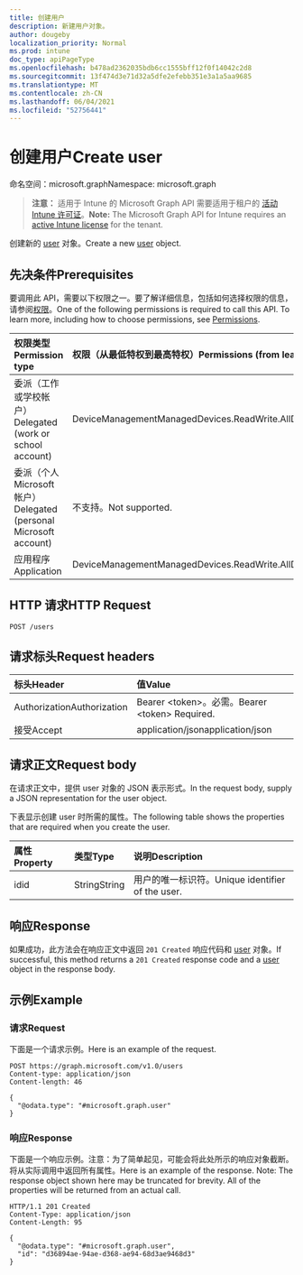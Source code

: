 ```yaml
---
title: 创建用户
description: 新建用户对象。
author: dougeby
localization_priority: Normal
ms.prod: intune
doc_type: apiPageType
ms.openlocfilehash: b478ad2362035bdb6cc1555bff12f0f14042c2d8
ms.sourcegitcommit: 13f474d3e71d32a5dfe2efebb351e3a1a5aa9685
ms.translationtype: MT
ms.contentlocale: zh-CN
ms.lasthandoff: 06/04/2021
ms.locfileid: "52756441"
---
```

# <a name="create-user"></a><span data-ttu-id="2bcb2-103">创建用户</span><span class="sxs-lookup"><span data-stu-id="2bcb2-103">Create user</span></span>

<span data-ttu-id="2bcb2-104">命名空间：microsoft.graph</span><span class="sxs-lookup"><span data-stu-id="2bcb2-104">Namespace: microsoft.graph</span></span>

> <span data-ttu-id="2bcb2-105">**注意：** 适用于 Intune 的 Microsoft Graph API 需要适用于租户的 [活动 Intune 许可证](https://go.microsoft.com/fwlink/?linkid=839381)。</span><span class="sxs-lookup"><span data-stu-id="2bcb2-105">**Note:** The Microsoft Graph API for Intune requires an [active Intune license](https://go.microsoft.com/fwlink/?linkid=839381) for the tenant.</span></span>

<span data-ttu-id="2bcb2-106">创建新的 [user](../resources/intune-devices-user.md) 对象。</span><span class="sxs-lookup"><span data-stu-id="2bcb2-106">Create a new [user](../resources/intune-devices-user.md) object.</span></span>

## <a name="prerequisites"></a><span data-ttu-id="2bcb2-107">先决条件</span><span class="sxs-lookup"><span data-stu-id="2bcb2-107">Prerequisites</span></span>
<span data-ttu-id="2bcb2-p101">要调用此 API，需要以下权限之一。要了解详细信息，包括如何选择权限的信息，请参阅[权限](/graph/permissions-reference)。</span><span class="sxs-lookup"><span data-stu-id="2bcb2-p101">One of the following permissions is required to call this API. To learn more, including how to choose permissions, see [Permissions](/graph/permissions-reference).</span></span>

|<span data-ttu-id="2bcb2-110">权限类型</span><span class="sxs-lookup"><span data-stu-id="2bcb2-110">Permission type</span></span>|<span data-ttu-id="2bcb2-111">权限（从最低特权到最高特权）</span><span class="sxs-lookup"><span data-stu-id="2bcb2-111">Permissions (from least to most privileged)</span></span>|
|:---|:---|
|<span data-ttu-id="2bcb2-112">委派（工作或学校帐户）</span><span class="sxs-lookup"><span data-stu-id="2bcb2-112">Delegated (work or school account)</span></span>|<span data-ttu-id="2bcb2-113">DeviceManagementManagedDevices.ReadWrite.All</span><span class="sxs-lookup"><span data-stu-id="2bcb2-113">DeviceManagementManagedDevices.ReadWrite.All</span></span>|
|<span data-ttu-id="2bcb2-114">委派（个人 Microsoft 帐户）</span><span class="sxs-lookup"><span data-stu-id="2bcb2-114">Delegated (personal Microsoft account)</span></span>|<span data-ttu-id="2bcb2-115">不支持。</span><span class="sxs-lookup"><span data-stu-id="2bcb2-115">Not supported.</span></span>|
|<span data-ttu-id="2bcb2-116">应用程序</span><span class="sxs-lookup"><span data-stu-id="2bcb2-116">Application</span></span>|<span data-ttu-id="2bcb2-117">DeviceManagementManagedDevices.ReadWrite.All</span><span class="sxs-lookup"><span data-stu-id="2bcb2-117">DeviceManagementManagedDevices.ReadWrite.All</span></span>|

## <a name="http-request"></a><span data-ttu-id="2bcb2-118">HTTP 请求</span><span class="sxs-lookup"><span data-stu-id="2bcb2-118">HTTP Request</span></span>
<!-- {
  "blockType": "ignored"
}
-->
``` http
POST /users
```

## <a name="request-headers"></a><span data-ttu-id="2bcb2-119">请求标头</span><span class="sxs-lookup"><span data-stu-id="2bcb2-119">Request headers</span></span>
|<span data-ttu-id="2bcb2-120">标头</span><span class="sxs-lookup"><span data-stu-id="2bcb2-120">Header</span></span>|<span data-ttu-id="2bcb2-121">值</span><span class="sxs-lookup"><span data-stu-id="2bcb2-121">Value</span></span>|
|:---|:---|
|<span data-ttu-id="2bcb2-122">Authorization</span><span class="sxs-lookup"><span data-stu-id="2bcb2-122">Authorization</span></span>|<span data-ttu-id="2bcb2-123">Bearer &lt;token&gt;。必需。</span><span class="sxs-lookup"><span data-stu-id="2bcb2-123">Bearer &lt;token&gt; Required.</span></span>|
|<span data-ttu-id="2bcb2-124">接受</span><span class="sxs-lookup"><span data-stu-id="2bcb2-124">Accept</span></span>|<span data-ttu-id="2bcb2-125">application/json</span><span class="sxs-lookup"><span data-stu-id="2bcb2-125">application/json</span></span>|

## <a name="request-body"></a><span data-ttu-id="2bcb2-126">请求正文</span><span class="sxs-lookup"><span data-stu-id="2bcb2-126">Request body</span></span>
<span data-ttu-id="2bcb2-127">在请求正文中，提供 user 对象的 JSON 表示形式。</span><span class="sxs-lookup"><span data-stu-id="2bcb2-127">In the request body, supply a JSON representation for the user object.</span></span>

<span data-ttu-id="2bcb2-128">下表显示创建 user 时所需的属性。</span><span class="sxs-lookup"><span data-stu-id="2bcb2-128">The following table shows the properties that are required when you create the user.</span></span>

|<span data-ttu-id="2bcb2-129">属性</span><span class="sxs-lookup"><span data-stu-id="2bcb2-129">Property</span></span>|<span data-ttu-id="2bcb2-130">类型</span><span class="sxs-lookup"><span data-stu-id="2bcb2-130">Type</span></span>|<span data-ttu-id="2bcb2-131">说明</span><span class="sxs-lookup"><span data-stu-id="2bcb2-131">Description</span></span>|
|:---|:---|:---|
|<span data-ttu-id="2bcb2-132">id</span><span class="sxs-lookup"><span data-stu-id="2bcb2-132">id</span></span>|<span data-ttu-id="2bcb2-133">String</span><span class="sxs-lookup"><span data-stu-id="2bcb2-133">String</span></span>|<span data-ttu-id="2bcb2-134">用户的唯一标识符。</span><span class="sxs-lookup"><span data-stu-id="2bcb2-134">Unique identifier of the user.</span></span>|



## <a name="response"></a><span data-ttu-id="2bcb2-135">响应</span><span class="sxs-lookup"><span data-stu-id="2bcb2-135">Response</span></span>
<span data-ttu-id="2bcb2-136">如果成功，此方法会在响应正文中返回 `201 Created` 响应代码和 [user](../resources/intune-devices-user.md) 对象。</span><span class="sxs-lookup"><span data-stu-id="2bcb2-136">If successful, this method returns a `201 Created` response code and a [user](../resources/intune-devices-user.md) object in the response body.</span></span>

## <a name="example"></a><span data-ttu-id="2bcb2-137">示例</span><span class="sxs-lookup"><span data-stu-id="2bcb2-137">Example</span></span>

### <a name="request"></a><span data-ttu-id="2bcb2-138">请求</span><span class="sxs-lookup"><span data-stu-id="2bcb2-138">Request</span></span>
<span data-ttu-id="2bcb2-139">下面是一个请求示例。</span><span class="sxs-lookup"><span data-stu-id="2bcb2-139">Here is an example of the request.</span></span>
``` http
POST https://graph.microsoft.com/v1.0/users
Content-type: application/json
Content-length: 46

{
  "@odata.type": "#microsoft.graph.user"
}
```

### <a name="response"></a><span data-ttu-id="2bcb2-140">响应</span><span class="sxs-lookup"><span data-stu-id="2bcb2-140">Response</span></span>
<span data-ttu-id="2bcb2-p102">下面是一个响应示例。注意：为了简单起见，可能会将此处所示的响应对象截断。将从实际调用中返回所有属性。</span><span class="sxs-lookup"><span data-stu-id="2bcb2-p102">Here is an example of the response. Note: The response object shown here may be truncated for brevity. All of the properties will be returned from an actual call.</span></span>
``` http
HTTP/1.1 201 Created
Content-Type: application/json
Content-Length: 95

{
  "@odata.type": "#microsoft.graph.user",
  "id": "d36894ae-94ae-d368-ae94-68d3ae9468d3"
}
```




